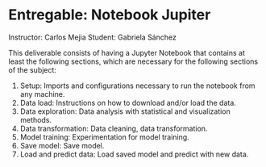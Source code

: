 # Entregable: Notebook Jupiter

Instructor: Carlos Mejia
Student: Gabriela Sánchez

This deliverable consists of having a Jupyter Notebook that contains at least the following sections, which are necessary for the following sections of the subject:

1. Setup: Imports and configurations necessary to run the notebook from any machine.
2. Data load: Instructions on how to download and/or load the data.
3. Data exploration: Data analysis with statistical and visualization methods.
4. Data transformation: Data cleaning, data transformation.
5. Model training: Experimentation for model training.
6. Save model: Save model.
7. Load and predict data: Load saved model and predict with new data.